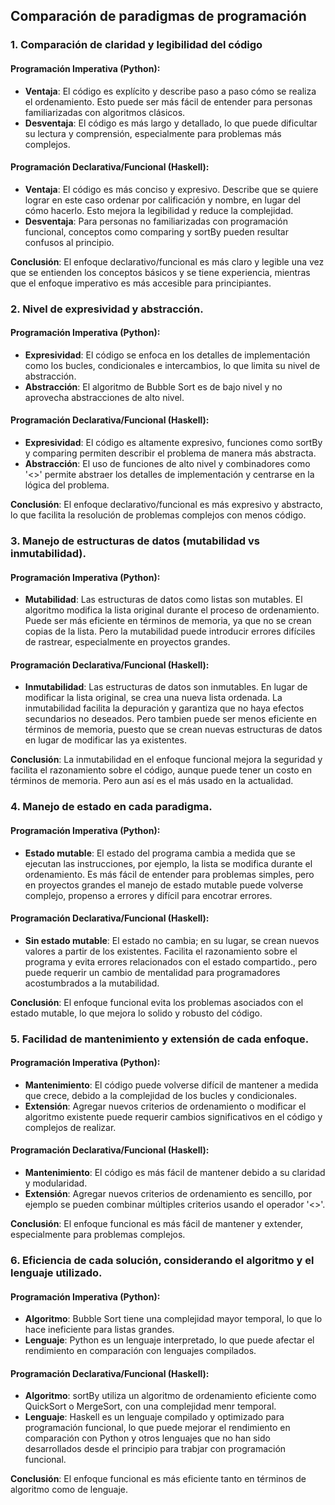 ## Comparación de paradigmas de programación

### 1. Comparación de **claridad y legibilidad** del código

#### Programación Imperativa (Python):
- **Ventaja**: El código es explícito y describe paso a paso cómo se realiza el ordenamiento. Esto puede ser más fácil de entender para personas familiarizadas con algoritmos clásicos.
- **Desventaja**: El código es más largo y detallado, lo que puede dificultar su lectura y comprensión, especialmente para problemas más complejos.

#### Programación Declarativa/Funcional (Haskell):
- **Ventaja**: El código es más conciso y expresivo. Describe que se quiere lograr en este caso ordenar por calificación y nombre, en lugar del cómo hacerlo. Esto mejora la legibilidad y reduce la complejidad.
- **Desventaja**: Para personas no familiarizadas con programación funcional, conceptos como comparing y sortBy pueden resultar confusos al principio.

**Conclusión**: El enfoque declarativo/funcional es más claro y legible una vez que se entienden los conceptos básicos y se tiene experiencia, mientras que el enfoque imperativo es más accesible para principiantes.

### 2. Nivel de **expresividad y abstracción**.

#### Programación Imperativa (Python):
- **Expresividad**: El código se enfoca en los detalles de implementación como los bucles, condicionales e intercambios, lo que limita su nivel de abstracción.
- **Abstracción**: El algoritmo de Bubble Sort es de bajo nivel y no aprovecha abstracciones de alto nivel.

#### Programación Declarativa/Funcional (Haskell):
- **Expresividad**: El código es altamente expresivo, funciones como sortBy y comparing permiten describir el problema de manera más abstracta.
- **Abstracción**: El uso de funciones de alto nivel y combinadores como '<>' permite abstraer los detalles de implementación y centrarse en la lógica del problema.

**Conclusión**: El enfoque declarativo/funcional es más expresivo y abstracto, lo que facilita la resolución de problemas complejos con menos código.

### 3. Manejo de **estructuras de datos** (mutabilidad vs inmutabilidad).

#### Programación Imperativa (Python):
- **Mutabilidad**: Las estructuras de datos como listas son mutables. El algoritmo modifica la lista original durante el proceso de ordenamiento.
Puede ser más eficiente en términos de memoria, ya que no se crean copias de la lista. Pero la mutabilidad puede introducir errores difíciles de rastrear, especialmente en proyectos grandes.

#### Programación Declarativa/Funcional (Haskell):
- **Inmutabilidad**: Las estructuras de datos son inmutables. En lugar de modificar la lista original, se crea una nueva lista ordenada.
La inmutabilidad facilita la depuración y garantiza que no haya efectos secundarios no deseados. Pero tambien puede ser menos eficiente en términos de memoria, puesto que se crean nuevas estructuras de datos en lugar de modificar las ya existentes.

**Conclusión**: La inmutabilidad en el enfoque funcional mejora la seguridad y facilita el razonamiento sobre el código, aunque puede tener un costo en términos de memoria. Pero aun así es el más usado en la actualidad. 

### 4. **Manejo de estado** en cada paradigma.

#### Programación Imperativa (Python):
- **Estado mutable**: El estado del programa cambia a medida que se ejecutan las instrucciones, por ejemplo, la lista se modifica durante el ordenamiento.
Es más fácil de entender para problemas simples, pero en proyectos grandes el manejo de estado mutable puede volverse complejo, propenso a errores y difícil para encotrar errores.

#### Programación Declarativa/Funcional (Haskell):
- **Sin estado mutable**: El estado no cambia; en su lugar, se crean nuevos valores a partir de los existentes.
Facilita el razonamiento sobre el programa y evita errores relacionados con el estado compartido., pero puede requerir un cambio de mentalidad para programadores acostumbrados a la mutabilidad.

**Conclusión**: El enfoque funcional evita los problemas asociados con el estado mutable, lo que mejora lo solido y robusto del código.

### 5. **Facilidad de mantenimiento y extensión** de cada enfoque.

#### Programación Imperativa (Python):
- **Mantenimiento**: El código puede volverse difícil de mantener a medida que crece, debido a la complejidad de los bucles y condicionales.
- **Extensión**: Agregar nuevos criterios de ordenamiento o modificar el algoritmo existente puede requerir cambios significativos en el código y complejos de realizar.

#### Programación Declarativa/Funcional (Haskell):
- **Mantenimiento**: El código es más fácil de mantener debido a su claridad y modularidad.
- **Extensión**: Agregar nuevos criterios de ordenamiento es sencillo, por ejemplo se pueden combinar múltiples criterios usando el operador '<>'.

**Conclusión**: El enfoque funcional es más fácil de mantener y extender, especialmente para problemas complejos.

### 6. **Eficiencia** de cada solución, considerando el algoritmo y el lenguaje utilizado.

#### Programación Imperativa (Python):
- **Algoritmo**: Bubble Sort tiene una complejidad mayor temporal, lo que lo hace ineficiente para listas grandes.
- **Lenguaje**: Python es un lenguaje interpretado, lo que puede afectar el rendimiento en comparación con lenguajes compilados.

#### Programación Declarativa/Funcional (Haskell):
- **Algoritmo**: sortBy utiliza un algoritmo de ordenamiento eficiente como QuickSort o MergeSort, con una complejidad menr temporal.
- **Lenguaje**: Haskell es un lenguaje compilado y optimizado para programación funcional, lo que puede mejorar el rendimiento en comparación con Python y otros lenguajes que no han sido desarrollados desde el principio para trabjar con programación funcional.

**Conclusión**: El enfoque funcional es más eficiente tanto en términos de algoritmo como de lenguaje.
